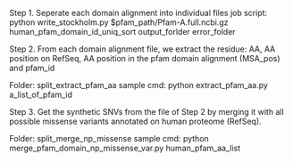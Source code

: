 Step 1. Seperate each domain alignment into individual files
job script: 
python write_stockholm.py $pfam_path/Pfam-A.full.ncbi.gz human_pfam_domain_id_uniq_sort output_forlder error_folder


Step 2. From each domain alignment file, we extract the residue: AA, AA position on RefSeq, AA position in the pfam domain alignment (MSA_pos) and pfam_id

Folder: split_extract_pfam_aa
sample cmd: python extract_pfam_aa.py a_list_of_pfam_id

Step 3. Get the synthetic SNVs from the file of Step 2 by merging it with all possible missense variants annotated on human proteome (RefSeq). 

Folder: split_merge_np_missense
sample cmd: python merge_pfam_domain_np_missense_var.py human_pfam_aa_list
